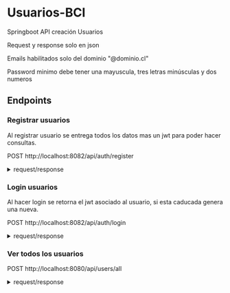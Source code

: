 # Usuarios-BCI
Springboot API creación Usuarios

Request y response solo en json

Emails habilitados solo del dominio "@dominio.cl"

Password minimo debe tener una mayuscula, tres letras minúsculas y dos numeros

## Endpoints


### Registrar usuarios
Al registrar usuario se entrega todos los datos mas un jwt para poder hacer consultas.

POST http://localhost:8082/api/auth/register
<details>
  <summary>request/response</summary>

#### Request
```json
{
  "name": "Juan Rodriguez",
  "email": "juan@dominio.cl",
  "password": "hunterA22",
  "phones": [
    {
      "number": "1234567",
      "citycode": "1",
      "countrycode": "57"
    }
  ]
}
```
#### Response
```json
{
  "message": {
    "id": "9264e940-5823-4fa2-aaf7-87c14ca4a75a",
    "name": "Juan Rodriguez",
    "email": "juan@dominio.cl",
    "password": "hunterA22",
    "created": "2024-05-02",
    "modified": "2024-05-02",
    "last_login": "2024-05-02",
    "token": "eyJ0eXAiOiJKV1QiLCJhbGciOiJIUzI1NiJ9.eyJzdWIiOiJqdWFuQGRvbWluaW8uY2wiLCJleHAiOjE3MTQ2OTEyNjYsImlhdCI6MTcxNDY4NzY2Nn0.7DA3EHyrzwGT-Z4xXx2Pto9p4fi7iZL7pDTl7wJ5o10",
    "isactive": "1",
    "phones": [
      {
        "id": 1,
        "number": "1234567",
        "citycode": "1",
        "countrycode": "57"
      }
    ]
  },
  "status": "200"
}
```
</details>

### Login usuarios
Al hacer login se retorna el jwt asociado al usuario, si esta caducada genera una nueva.

POST http://localhost:8082/api/auth/login
<details>
  <summary>request/response</summary>

#### Request
```json
{
  "email":"juan@dominio.cl",
  "password":"hunterA22"
}
```
#### Response
```json
{
  "message": "eyJ0eXAiOiJKV1QiLCJhbGciOiJIUzI1NiJ9.eyJzdWIiOiJqdWFuQGRvbWluaW8uY2wiLCJleHAiOjE3MTQ2OTEyNjYsImlhdCI6MTcxNDY4NzY2Nn0.7DA3EHyrzwGT-Z4xXx2Pto9p4fi7iZL7pDTl7wJ5o10",
  "status": "200"
}
```
</details>


### Ver todos los usuarios
POST http://localhost:8080/api/users/all

<details>
  <summary>request/response</summary>

#### Request
```json
{"id":"all"}
```
#### Authorization
Bearer eyJ0eXAiOiJKV1QiLCJhbGciOiJIUzI1NiJ9.eyJzdWIiOiJqdWFuQGRvbWluaW8uY2wiLCJleHAiOjE3MTQ2OTEyNjYsImlhdCI6MTcxNDY4NzY2Nn0.7DA3EHyrzwGT-Z4xXx2Pto9p4fi7iZL7pDTl7wJ5o10

#### Response
```json
{
    "message": [
        {
            "id": "7495a248-3841-4f8d-9fd5-b96bb8ac22ce",
            "name": "Juan Rodriguez",
            "email": "juan@dominio.cl",
            "password": "*********",
            "created": "2023-06-18",
            "modified": "2023-06-18",
            "last_login": "2023-06-18",
            "token": "1c318b08-dd43-4d9a-883a-06b3f6e89c07",
            "isactive": "1",
            "phones": [
                {
                    "id": 1,
                    "number": "1234567",
                    "citycode": "1",
                    "contrycode": "57"
                }
            ]
        }
    ],
    "status": "200"
}
```
</details>